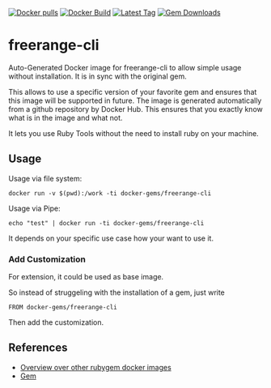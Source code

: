 [![Docker pulls](https://img.shields.io/docker/pulls/rubygem/freerange-cli.svg)](https://hub.docker.com/r/rubygem/freerange-cli/)
[![Docker Build](https://img.shields.io/docker/automated/rubygem/freerange-cli.svg)](https://hub.docker.com/r/rubygem/freerange-cli/)
[![Latest Tag](https://img.shields.io/github/tag/docker-rubygem/freerange-cli.svg)](https://hub.docker.com/r/rubygem/freerange-cli/)
[![Gem Downloads](https://img.shields.io/gem/dt/freerange-cli.svg)](https://rubygems.org/gems/freerange-cli/)
# freerange-cli

Auto-Generated Docker image for freerange-cli to allow simple usage without installation.
It is in sync with the original gem.

This allows to use a specific version of your favorite gem and ensures that this image will be supported in future.
The image is generated automatically from a github repository by Docker Hub.
This ensures that you exactly know what is in the image and what not.

It lets you use Ruby Tools without the need to install ruby on your machine.

## Usage

Usage via file system:

`docker run -v $(pwd):/work -ti docker-gems/freerange-cli`

Usage via Pipe:

`echo "test" | docker run -ti docker-gems/freerange-cli`

It depends on your specific use case how your want to use it.

### Add Customization

For extension, it could be used as base image.

So instead of struggeling with the installation of a gem, just write

`FROM docker-gems/freerange-cli`

Then add the customization.

## References

 - [Overview over other rubygem docker images](https://github.com/thinkbot/docker-rubygem)
 - [Gem](https://rubygems.org/gems/freerange-cli/)
